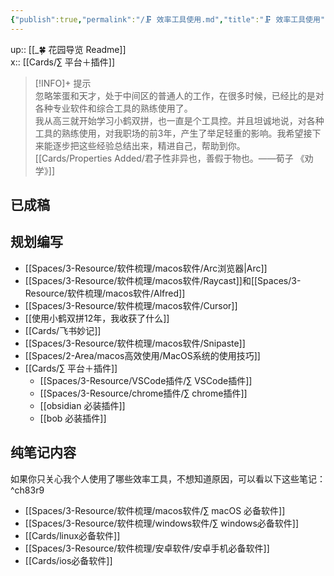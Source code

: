 ```yaml
---
{"publish":true,"permalink":"/🗜 效率工具使用.md","title":"🗜 效率工具使用","created":"2022-07-06","modified":"2024-08-14","published":"2025-07-07T16:49:31.579+08:00","cssclasses":""}
---
```


up:: [[_🍀 花园导览 Readme]]  
x:: [[Cards/∑ 平台＋插件]]

>[!INFO]+ 提示  
> 忽略笨蛋和天才，处于中间区的普通人的工作，在很多时候，已经比的是对各种专业软件和综合工具的熟练使用了。  
> 我从高三就开始学习小鹤双拼，也一直是个工具控。并且坦诚地说，对各种工具的熟练使用，对我职场的前3年，产生了举足轻重的影响。我希望接下来能逐步把这些经验总结出来，精进自己，帮助到你。  
> [[Cards/Properties Added/君子性非异也，善假于物也。——荀子 《劝学》]]

## 已成稿

## 规划编写

- [[Spaces/3-Resource/软件梳理/macos软件/Arc浏览器\|Arc]]
- [[Spaces/3-Resource/软件梳理/macos软件/Raycast]]和[[Spaces/3-Resource/软件梳理/macos软件/Alfred]]
- [[Spaces/3-Resource/软件梳理/macos软件/Cursor]]
- [[使用小鹤双拼12年，我收获了什么]]
- [[Cards/飞书妙记]]
- [[Spaces/3-Resource/软件梳理/macos软件/Snipaste]]
- [[Spaces/2-Area/macos高效使用/MacOS系统的使用技巧]]
- [[Cards/∑ 平台＋插件]]
	- [[Spaces/3-Resource/VSCode插件/∑ VSCode插件]]
	- [[Spaces/3-Resource/chrome插件/∑ chrome插件]]
	- [[obsidian 必装插件]]
	- [[bob 必装插件]]

## 纯笔记内容

如果你只关心我个人使用了哪些效率工具，不想知道原因，可以看以下这些笔记： ^ch83r9

- [[Spaces/3-Resource/软件梳理/macos软件/∑ macOS 必备软件]]
- [[Spaces/3-Resource/软件梳理/windows软件/∑ windows必备软件]]
- [[Cards/linux必备软件]]
- [[Spaces/3-Resource/软件梳理/安卓软件/安卓手机必备软件]]
- [[Cards/ios必备软件]]